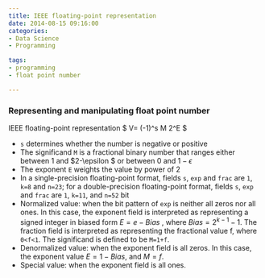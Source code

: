 ```yaml
---
title: IEEE floating-point representation
date: 2014-08-15 09:16:00
categories:
- Data Science
- Programming

tags:
- programming
- float point number

---
```


### Representing and manipulating float point number 
IEEE floating-point representation  $ V= (-1)^s  M 2^E $
- `s` determines whether the number is negative or positive 
- The significand `M` is a fractional binary number that ranges either between 1 and $2-\epsilon $ or between 0 and $1- \epsilon$
- The exponent `E` weights the value by power of 2
- In a single-precision floating-point format, fields `s`, `exp` and `frac` are `1`, `k=8` and `n=23`; for a double-precision floating-point format, fields `s`, `exp` and `frac` are `1`, `k=11`, and `n=52` bit
- Normalized value: when the bit pattern of `exp` is neither all zeros nor all ones. In this case, the exponent field is interpreted as representing a signed integer in biased form $E=e-Bias$ , where $Bias=2^{k-1}-1$. The fraction field is interpreted as representing the fractional value f, where `0<f<1`. The significand is defined to be `M=1+f`. 
- Denormalized value: when the exponent field is all zeros. In this case, the exponent value $E=1-Bias$, and $M=f$.
- Special value: when the exponent field is all ones. 


  


